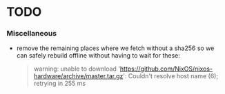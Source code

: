# TODO

### Miscellaneous

- remove the remaining places where we fetch without a sha256 so we can safely rebuild offline without having to wait for these:
  > warning: unable to download 'https://github.com/NixOS/nixos-hardware/archive/master.tar.gz': Couldn't resolve host name (6); retrying in 255 ms

